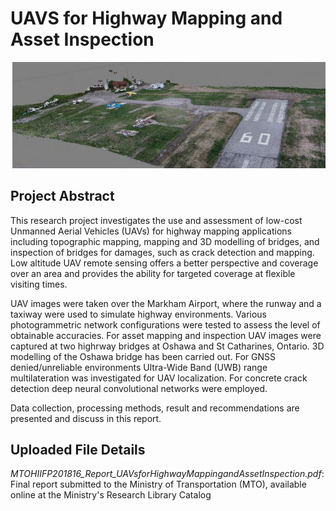 # UAVS for Highway Mapping and Asset Inspection

![Markham Airport Point Cloud](/Graduate/UAVsforHighwayMappingandAssetInspection/images/markamPointCloud.PNG)

## Project Abstract
This research project investigates the use and assessment of low-cost Unmanned Aerial Vehicles (UAVs) for highway mapping applications including topographic mapping, mapping and 3D modelling of bridges, and inspection of bridges for damages, such as crack detection and mapping. Low altitude UAV remote sensing offers a better perspective and coverage over an area and provides the ability for targeted coverage at flexible visiting times.

UAV images were taken over the Markham Airport, where the runway and a taxiway were used to simulate highway environments. Various photogrammetric network configurations were tested to assess the level of obtainable accuracies. For asset mapping and inspection UAV images were captured at two highrway bridges at Oshawa and St Catharines, Ontario. 3D modelling of the Oshawa bridge has been carried out. For GNSS denied/unreliable environments Ultra-Wide Band (UWB) range multilateration was investigated for UAV localization. For concrete crack detection deep neural convolutional networks were employed.

Data collection, processing methods, result and recommendations are presented and discuss in this report.

## Uploaded File Details
*MTOHIIFP201816_Report_UAVsforHighwayMappingandAssetInspection.pdf*: Final report submitted to the Ministry of Transportation (MTO), available online at the Ministry's Research Library Catalog
